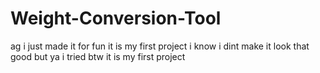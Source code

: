 # Weight-Conversion-Tool
ag i just made it for fun
it is my first project i know i dint make it look that good but ya i tried btw it is my first project
